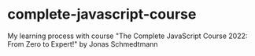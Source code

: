 # complete-javascript-course
My learning process with course "The Complete JavaScript Course 2022: From Zero to Expert!" by Jonas Schmedtmann
